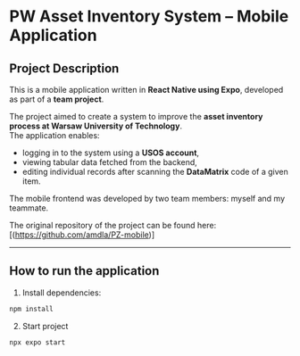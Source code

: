 # PW Asset Inventory System – Mobile Application

## Project Description

This is a mobile application written in **React Native using Expo**, developed as part of a **team project**.

The project aimed to create a system to improve the **asset inventory process at Warsaw University of Technology**.  
The application enables:

- logging in to the system using a **USOS account**,
- viewing tabular data fetched from the backend,  
- editing individual records after scanning the **DataMatrix** code of a given item.

The mobile frontend was developed by two team members: myself and my teammate.

The original repository of the project can be found here: [(https://github.com/amdla/PZ-mobile)]

---

## How to run the application

1. Install dependencies:

```bash
npm install
```
2. Start project

```bash
npx expo start
